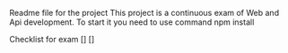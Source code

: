 Readme file for the project
This project is a continuous exam of Web and Api
development. To start it you need to use command
npm install

Checklist for exam
[]
[]